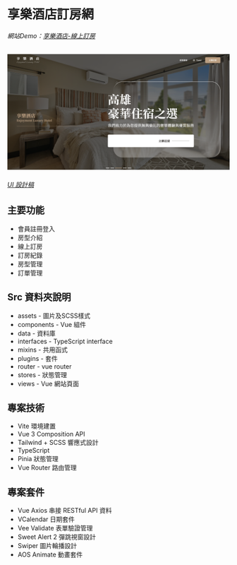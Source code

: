 # 享樂酒店訂房網
###### 網站Demo：[享樂酒店-線上訂房](https://tami1118.github.io/side-project-booking/)

![](https://github.com/Tami1118/side-project-booking/blob/main/src/assets/images/room_booking_image.png?raw=true)
###### [UI 設計稿](https://www.figma.com/file/23VhjSXFWeZfXYXjcZOceb/%E5%85%AD%E8%A7%92-Project-%2F-%E9%85%92%E5%BA%97%E8%A8%82%E6%88%BF%E7%B6%B2%E7%AB%99?node-id=4323%3A10366&mode=dev)


## 主要功能
- 會員註冊登入
- 房型介紹
- 線上訂房
- 訂房紀錄
- 房型管理
- 訂單管理


## Src 資料夾說明
- assets - 圖片及SCSS樣式
- components - Vue 組件
- data - 資料庫
- interfaces - TypeScript interface
- mixins - 共用函式
- plugins - 套件
- router - vue router
- stores - 狀態管理
- views - Vue 網站頁面


## 專案技術
- Vite 環境建置
- Vue 3 Composition API
- Tailwind + SCSS 響應式設計
- TypeScript
- Pinia 狀態管理
- Vue Router 路由管理


## 專案套件
- Vue Axios 串接 RESTful API 資料
- VCalendar 日期套件
- Vee Validate 表單驗證管理
- Sweet Alert 2 彈跳視窗設計
- Swiper 圖片輪播設計
- AOS Animate 動畫套件